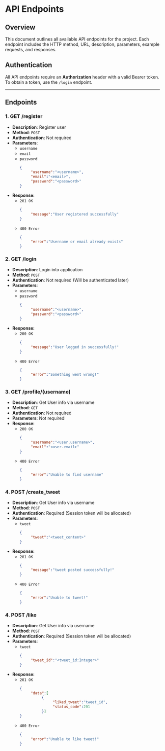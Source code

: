 # API Endpoints

## Overview

This document outlines all available API endpoints for the project. Each endpoint includes the HTTP method, URL, description, parameters, example requests, and responses.

## Authentication

All API endpoints require an **Authorization** header with a valid Bearer token. To obtain a token, use the `/login` endpoint.

------

## Endpoints

### 1. **GET /register**
- **Description**: Register user
- **Method**: `POST`
- **Authentication**: Not required
- **Parameters**:
     - `username`
     - `email`
     - `password`
          ```json
          {
               "username":"<username>",
               "email":"<email>",
               "password":"<password>"
          }
          ```
- **Response**:
     - `201 OK`
          ```json
          {
               "message":"User registered successfully"
          }
          ```
     - `400 Error`
          ```json
          {
               "error":"Username or email already exists"
          }
          ```

### 2. **GET /login**
- **Description**: Login into application
- **Method**: `POST`
- **Authentication**: Not required (Will be authenticated later)
- **Parameters**:
     - `username`
     - `password`
          ```json
          {
               "username":"<username>",
               "password":"<password>"
          }
          ```
- **Response**:
     - `200 OK`
          ```json
          {
               "message":"User logged in successfully!"
          }
          ```
     - `400 Error`
          ```json
          {
               "error":"Something went wrong!"
          }
          ```

### 3. **GET /profile/(username)**
- **Description**: Get User info via username
- **Method**: `GET`
- **Authentication**: Not required
- **Parameters**: Not required
- **Response**:
     - `200 OK`
          ```json
          {
               "username":"<user.username>",
               "email":"<user.email>"
          }
          ```
     - `400 Error`
          ```json
          {
               "error":"Unable to find username"
          }
          ```

### 4. **POST /create_tweet**
- **Description**: Get User info via username
- **Method**: `POST`
- **Authentication**: Required (Session token will be allocated)
- **Parameters**:
     - `tweet`
          ```json
          {
               "tweet":"<tweet_content>"
          }
          ```
- **Response**:
     - `201 OK`
          ```json
          {
               "message":"tweet posted successfully!"
          }
          ```
     - `400 Error`
          ```json
          {
               "error":"Unable to tweet!"
          }
          ```

### 4. **POST /like**
- **Description**: Get User info via username
- **Method**: `POST`
- **Authentication**: Required (Session token will be allocated)
- **Parameters**:
     - `tweet`
          ```json
          {
               "tweet_id":"<tweet_id:Integer>"
          }
          ```
- **Response**:
     - `201 OK`
          ```json
          {
               "data":[
                    {
                         "liked_tweet":"tweet_id",
                         "status_code":201
                    }]
          }
          ```
     - `400 Error`
          ```json
          {
               "error":"Unable to like tweet!"
          }
          ```